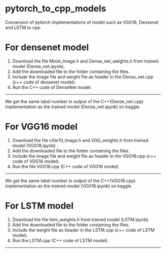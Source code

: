 # pytorch_to_cpp_models
Conversion of  pytorch implementations of model such as VGG16, Densenet and LSTM to cpp.

# For densenet model

1. Download the file Mnist_image.h and Dense_net_weights.h from trained model (Dense_net.ipynb). 
2. Add the downloaded file to the folder containing the files.
3. Include the image file  and weight file  as header in the Dense_net.cpp (c++ code of densenet model).
4. Run the C++ code of DenseNet model.

---
We get the same label number in output of the  C++(Dense_net.cpp) implementation as the trained model (Dense_net.ipynb) on kaggle.

# For VGG16 model

1. Download the file cifar10_image.h and VGG_weights.h from trained model (VGG16.ipynb) . 
2. Add the downloaded file to the folder containing the files.
3. Include the image file  and weight file  as header in the VGG16.cpp (c++ code of VGG16 model).
4. Run the file VGG16.cpp (C++ code of VGG16 model).

---
We get the same label number in output of the  C++(VGG16.cpp) implementation as the trained model (VGG16.ipynb) on kaggle.

# For LSTM model

1. Download the file lstm_weights.h from trained model (LSTM.ipynb). 
2. Add the downloaded file to the folder containing the files.
3. Include the weight file  as header in the LSTM.cpp (c++ code of LSTM model).
4. Run the LSTM.cpp (C++ code of LSTM model).

---

